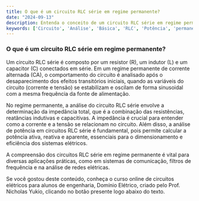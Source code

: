```yaml
---
title: O que é um circuito RLC série em regime permanente?
date: "2024-09-13"
description: Entenda o conceito de um circuito RLC série em regime permanente e sua importância na análise de circuitos em corrente alternada.
keywords: ['Circuito', 'Análise', 'Básica', 'RLC', 'Potência', 'permanente', 'série']
---
```


### O que é um circuito RLC série em regime permanente?

Um circuito RLC série é composto por um resistor (R), um indutor (L) e um capacitor (C) conectados em série. Em um regime permanente de corrente alternada (CA), o comportamento do circuito é analisado após o desaparecimento dos efeitos transitórios iniciais, quando as variáveis do circuito (corrente e tensão) se estabilizam e oscilam de forma sinusoidal com a mesma frequência da fonte de alimentação.

No regime permanente, a análise do circuito RLC série envolve a determinação da impedância total, que é a combinação das resistências, reatâncias indutivas e capacitivas. A impedância é crucial para entender como a corrente e a tensão se relacionam no circuito. Além disso, a análise de potência em circuitos RLC série é fundamental, pois permite calcular a potência ativa, reativa e aparente, essenciais para o dimensionamento e eficiência dos sistemas elétricos.

A compreensão dos circuitos RLC série em regime permanente é vital para diversas aplicações práticas, como em sistemas de comunicação, filtros de frequência e na análise de redes elétricas.

Se você gostou deste conteúdo, conheça o curso online de circuitos elétricos para alunos de engenharia, Domínio Elétrico, criado pelo Prof. Nicholas Yukio, clicando no botão presente logo abaixo do texto.
